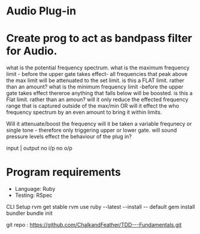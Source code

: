 # Audio Plug-in

# Create prog to act as bandpass filter for Audio.

what is the potential frequency spectrum.
what is the maximum frequency limit - before the upper gate takes effect- all frequencies that peak above the max limit will be attenuated to the set limit.
is this a FLAT limit. rather than an amount?
what is the minimum frequency limit -before the upper gate takes effect thereroe anything that falls below will be boosted.
is this a Flat limit. rather than an amoun?
will it only reduce the effected frequency range that is captured outside of the max/min OR will it effect the who frequency spectrum by an even amount to bring it within limits.

Will it attenuate/boost the frequency
will it be taken a variable frequnecy or single tone - therefore only triggering upper or lower gate.
will sound pressure levels effect the behaviour of the plug in?

input | output
no i/p no o/p

# Program requirements

- Language: Ruby
- Testing: RSpec

CLI Setup
rvm get stable
rvm use ruby --latest --install -- default
gem install bundler
bundle init

git repo : https://github.com/ChalkandFeather/TDD---Fundamentals.git
